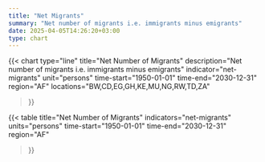 ```yaml
---
title: "Net Migrants"
summary: "Net number of migrants i.e. immigrants minus emigrants"
date: 2025-04-05T14:26:20+03:00
type: chart
---
```


{{< chart
    type="line"
    title="Net Number of Migrants"
    description="Net number of migrants i.e. immigrants minus emigrants"
    indicator="net-migrants"
    unit="persons"
    time-start="1950-01-01"
    time-end="2030-12-31"
    region="AF"
    locations="BW,CD,EG,GH,KE,MU,NG,RW,TD,ZA"
>}}

{{< table
    title="Net Number of Migrants"
    indicators="net-migrants"
    units="persons"
    time-start="1950-01-01"
    time-end="2030-12-31"
    region="AF"
>}}
